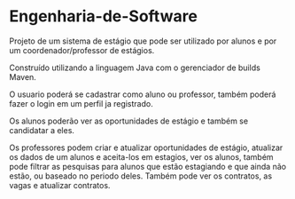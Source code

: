 # Engenharia-de-Software

Projeto de um sistema de estágio que pode ser utilizado por alunos e por um coordenador/professor de estágios.

Construído utilizando a linguagem Java com o gerenciador de builds Maven.

O usuario poderá se cadastrar como aluno ou professor, também poderá fazer o login em um perfil ja registrado.

Os alunos poderão ver as oportunidades de estágio e também se candidatar a eles.

Os professores podem criar e atualizar oportunidades de estágio, atualizar os dados de um alunos e aceita-los em estagios, ver os alunos, também pode filtrar as pesquisas para alunos que estão estagiando e que ainda não estão, ou baseado no periodo deles. Também pode ver os contratos, as vagas e atualizar contratos.
